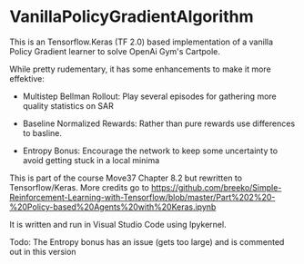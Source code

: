 # VanillaPolicyGradientAlgorithm
This is an Tensorflow.Keras (TF 2.0) based implementation of a vanilla Policy Gradient learner to solve OpenAi Gym's Cartpole. 

While pretty rudementary, it has some enhancements to make it more effektive:

- Multistep Bellman Rollout: Play several episodes for gathering more quality statistics on SAR

- Baseline Normalized Rewards: Rather than pure rewards use differences to basline.

- Entropy Bonus: Encourage the network to keep some uncertainty to avoid getting stuck
    in a local minima
    
This is part of the course Move37 Chapter 8.2 but rewritten to Tensorflow/Keras. More credits go
to https://github.com/breeko/Simple-Reinforcement-Learning-with-Tensorflow/blob/master/Part%202%20-%20Policy-based%20Agents%20with%20Keras.ipynb

It is written and run in Visual Studio Code using Ipykernel. 

Todo: The Entropy bonus has an issue (gets too large) and is commented out in this version
